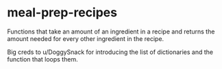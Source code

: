 # meal-prep-recipes
Functions that take an amount of an ingredient in a recipe and returns the amount needed for every other ingredient in the recipe. 

Big creds to u/DoggySnack for introducing the list of dictionaries and the function that loops them. 
